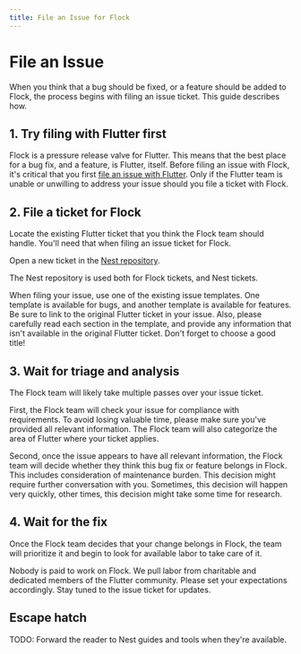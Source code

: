 ```yaml
---
title: File an Issue for Flock
---
```

# File an Issue

When you think that a bug should be fixed, or a feature should be added to Flock, the process begins
with filing an issue ticket. This guide describes how.

## 1. Try filing with Flutter first
Flock is a pressure release valve for Flutter. This means that the best place for a bug fix, and a
feature, is Flutter, itself. Before filing an issue with Flock, it's critical that you first [file
an issue with Flutter](https://github.com/flutter/flutter). Only if the Flutter team is unable or 
unwilling to address your issue should you file a ticket with Flock.

## 2. File a ticket for Flock
Locate the existing Flutter ticket that you think the Flock team should handle. You'll need that
when filing an issue ticket for Flock.

Open a new ticket in the [Nest repository](https://github.com/Flutter-Foundation/nest/issues/new/choose).

The Nest repository is used both for Flock tickets, and Nest tickets.

When filing your issue, use one of the existing issue templates. One template is available for
bugs, and another template is available for features. Be sure to link to the original Flutter ticket
in your issue. Also, please carefully read each section in the template, and provide any information
that isn't available in the original Flutter ticket. Don't forget to choose a good title!

## 3. Wait for triage and analysis
The Flock team will likely take multiple passes over your issue ticket. 

First, the Flock team will check your issue for compliance with requirements. To avoid 
losing valuable time, please make sure you've provided all relevant information. The Flock team
will also categorize the area of Flutter where your ticket applies.

Second, once the issue appears to have all relevant information, the Flock team will decide whether
they think this bug fix or feature belongs in Flock. This includes consideration of maintenance
burden. This decision might require further conversation with you. Sometimes, this decision will
happen very quickly, other times, this decision might take some time for research.

## 4. Wait for the fix
Once the Flock team decides that your change belongs in Flock, the team will prioritize it  and 
begin to look for available labor to take care of it. 

Nobody is paid to work on Flock. We pull labor from charitable and dedicated members of the Flutter
community. Please set your expectations accordingly. Stay tuned to the issue ticket for updates.

## Escape hatch
TODO: Forward the reader to Nest guides and tools when they're available.
